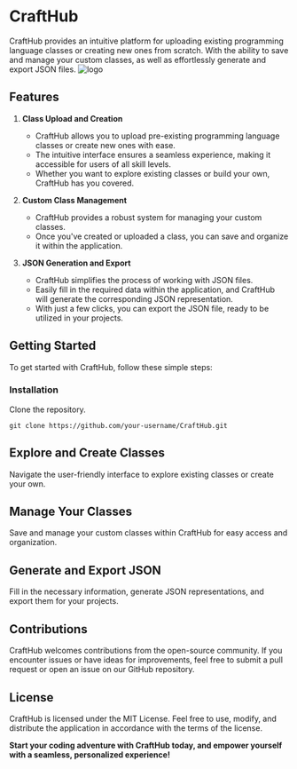 # CraftHub
CraftHub provides an intuitive platform for uploading existing programming language classes or creating new ones from scratch. With the ability to save and manage your custom classes, as well as effortlessly generate and export JSON files.
![logo](https://github.com/c3n9/Robocad-Json-Converter/assets/108518693/09cd5471-55d6-45d7-8234-13fa723c9d74)

## Features

1. **Class Upload and Creation**
   - CraftHub allows you to upload pre-existing programming language classes or create new ones with ease.
   - The intuitive interface ensures a seamless experience, making it accessible for users of all skill levels.
   - Whether you want to explore existing classes or build your own, CraftHub has you covered.

2. **Custom Class Management**
   - CraftHub provides a robust system for managing your custom classes.
   - Once you've created or uploaded a class, you can save and organize it within the application.

3. **JSON Generation and Export**
   - CraftHub simplifies the process of working with JSON files.
   - Easily fill in the required data within the application, and CraftHub will generate the corresponding JSON representation.
   - With just a few clicks, you can export the JSON file, ready to be utilized in your projects.

## Getting Started

To get started with CraftHub, follow these simple steps:

### Installation

Clone the repository.

```
git clone https://github.com/your-username/CraftHub.git
```
## Explore and Create Classes
Navigate the user-friendly interface to explore existing classes or create your own.

## Manage Your Classes
Save and manage your custom classes within CraftHub for easy access and organization.

## Generate and Export JSON
Fill in the necessary information, generate JSON representations, and export them for your projects.

## Contributions
CraftHub welcomes contributions from the open-source community. If you encounter issues or have ideas for improvements, feel free to submit a pull request or open an issue on our GitHub repository.

## License
CraftHub is licensed under the MIT License. Feel free to use, modify, and distribute the application in accordance with the terms of the license.

**Start your coding adventure with CraftHub today, and empower yourself with a seamless, personalized experience!**
